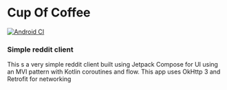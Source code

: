 # Cup Of Coffee
[![Android CI](https://github.com/blaZ3/cup-of-coffee/actions/workflows/android.yml/badge.svg)](https://github.com/blaZ3/cup-of-coffee/actions/workflows/android.yml)
### Simple reddit client

This s a very simple reddit client built using Jetpack Compose for UI using an MVI pattern 
with Kotlin coroutines and flow. This app uses OkHttp 3 and Retrofit for networking
